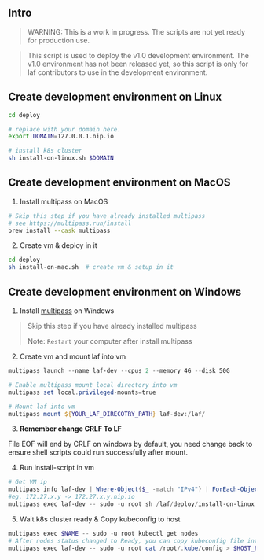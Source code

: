 
## Intro

> WARNING: This is a work in progress. The scripts are not yet ready for production use.

> This script is used to deploy the v1.0 development environment. The v1.0 environment has not been released yet, so this script is only for laf contributors to use in the development environment.

## Create development environment on Linux

```bash
cd deploy

# replace with your domain here.
export DOMAIN=127.0.0.1.nip.io

# install k8s cluster
sh install-on-linux.sh $DOMAIN
```

## Create development environment on MacOS

1. Install multipass on MacOS

```bash
# Skip this step if you have already installed multipass
# see https://multipass.run/install
brew install --cask multipass
```

2. Create vm & deploy in it

```bash
cd deploy
sh install-on-mac.sh  # create vm & setup in it
```
## Create development environment on Windows

1. Install [multipass](https://multipass.run/install) on Windows

> Skip this step if you have already installed multipass
>
> Note: `Restart` your computer after install multipass

2. Create vm and mount laf into vm
```powershell
multipass launch --name laf-dev --cpus 2 --memory 4G --disk 50G

# Enable multipass mount local directory into vm
multipass set local.privileged-mounts=true

# Mount laf into vm
multipass mount ${YOUR_LAF_DIRECOTRY_PATH} laf-dev:/laf/
```

3. **Remember change CRLF To LF**

File EOF will end by CRLF on windows by default, you need change back to ensure shell scripts could run successfully after mount.


4. Run install-script in vm
```powershell
# Get VM ip
multipass info laf-dev | Where-Object{$_ -match "IPv4"} | ForEach-Object{ ($_ -split "\s+")[1] }
#eg. 172.27.x.y -> 172.27.x.y.nip.io
multipass exec laf-dev -- sudo -u root sh /laf/deploy/install-on-linux.sh $VM_IP_GOT_ABOVE.nip.io
```


5. Wait k8s cluster ready & Copy kubeconfig to host
```powershell
multipass exec $NAME -- sudo -u root kubectl get nodes
# After nodes status changed to Ready, you can copy kubeconfig file into your host machine
multipass exec laf-dev -- sudo -u root cat /root/.kube/config > $HOST_PATH_WHERE_YOU_WANT_LOCATE_CONFIG_FILE
```
